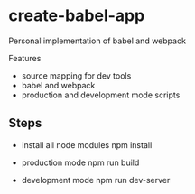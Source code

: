 # create-babel-app
Personal implementation of babel and webpack

Features 
- source mapping for dev tools
- babel and webpack
- production and development mode scripts

## Steps 

- install all node modules 
npm install 

- production mode 
npm run build 

- development mode 
npm run dev-server 

